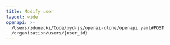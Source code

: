 ```yaml
---
title: Modify user
layout: wide
openapi: >-
  /Users/zdunecki/Code/xyd-js/openai-clone/openapi.yaml#POST
  /organization/users/{user_id}
---
```


